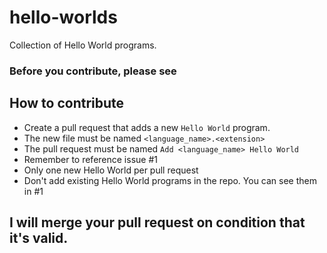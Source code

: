 # hello-worlds
Collection of Hello World programs.
### Before you contribute, please see 

## How to contribute
- Create a pull request that adds a new `Hello World` program.
- The new file must be named `<language_name>.<extension>`
- The pull request must be named `Add <language_name> Hello World`
- Remember to reference issue #1
- Only one new Hello World per pull request
- Don't add existing Hello World programs in the repo. You can see them in #1
## I will merge your pull request on condition that it's valid.
